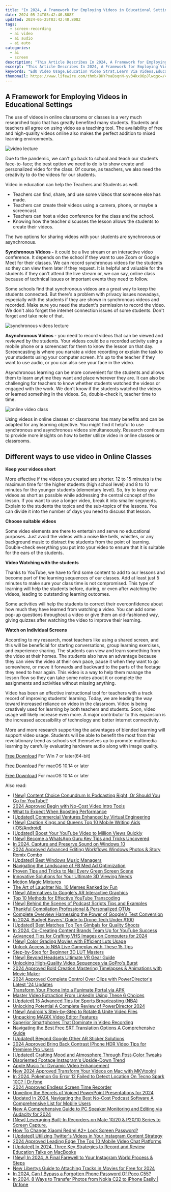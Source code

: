```yaml
---
title: "In 2024, A Framework for Employing Videos in Educational Settings"
date: 2024-05-24T03:42:40.808Z
updated: 2024-05-25T03:42:40.808Z
tags: 
  - screen-recording
  - ai video
  - ai audio
  - ai auto
categories: 
  - ai
  - screen
description: "This Article Describes In 2024, A Framework for Employing Videos in Educational Settings"
excerpt: "This Article Describes In 2024, A Framework for Employing Videos in Educational Settings"
keywords: "EdU Video Usage,Education Video Strat,Learn Via Videos,Educational Video Frame,Teach with Video Frames,Video in Classroom Use,EduVid Framework Emplo"
thumbnail: https://www.lifewire.com/thmb/BHYPoaBsqnN-yv34kxO6pJlwqgc=/400x300/filters:no_upscale():max_bytes(150000):strip_icc()/chatgpt-fb9cd21b3fe24cdd94c8229ccb140e6a.jpg
---
```


## A Framework for Employing Videos in Educational Settings

The use of videos in online classrooms or classes is a very much researched topic that has greatly benefited many students. Students and teachers all agree on using video as a teaching tool. The availability of free and high-quality videos online also makes the perfect addition to mixed learning environments.

![video lecture](https://images.wondershare.com/filmora/article-images/2022/07/video-lecture.jpg)

Due to the pandemic, we can't go back to school and teach our students face-to-face; the best option we need to do is to show create and personalized video for the class. Of course, as teachers, we also need the creativity to do the videos for our students.

Video in education can help the Teachers and Students as well.

* Teachers can find, share, and use some videos that someone else has made.
* Teachers can create their videos using a camera, phone, or maybe a screencast.
* Teachers can host a video conference for the class and the school.
* Knowing how the teacher discusses the lesson allows the students to create their videos.

The two options for sharing videos with your students are synchronous or asynchronous.

**Synchronous Videos -** it could be a live stream or an interactive video conference. It depends on the school if they want to use Zoom or Google Meet for their classes. We can record synchronous videos for the students so they can view them later if they request. It is helpful and valuable for the students if they can't attend the live stream or, we can say, online class because of technical issues or important events they need to follow.

Some schools find that synchronous videos are a great way to keep the students connected. But there's a problem with privacy issues nowadays, especially with the students if they are shown in synchronous videos and recorded. Make sure you need the student's permission to record the video. We don't also forget the internet connection issues of some students. Don't forget and take note of that.

![synchronous videos lecture](https://images.wondershare.com/filmora/article-images/2022/07/synchronous-videos-lecture.jpg)

**Asynchronous Videos -** you need to record videos that can be viewed and reviewed by the students. Your videos could be a recorded activity using a mobile phone or a screencast for them to know the lesson on that day. Screencasting is where you narrate a video recording or explain the task to your students using your computer screen. It's up to the teacher if they want to use audio, or you can also see your face in the video.

Asynchronous learning can be more convenient for the students and allows them to learn anytime they want and place wherever they are. It can also be challenging for teachers to know whether students watched the videos or engaged with the work. We don't know if the students watched the videos or learned something in the videos. So, double-check it, teacher time to time.

![online video class](https://images.wondershare.com/filmora/article-images/2022/07/online-video-class.jpg)

Using videos in online classes or classrooms has many benefits and can be adapted for any learning objective. You might find it helpful to use synchronous and asynchronous videos simultaneously. Research continues to provide more insights on how to better utilize video in online classes or classrooms.

## Different ways to use video in Online Classes

**Keep your videos short**

More effective if the videos you created are shorter. 12 to 15 minutes is the maximum time for the higher students (high school level) and 8 to 10 minutes for the younger students (elementary level). So, try to keep your videos as short as possible while addressing the central concept of the lesson. If you want to use a longer video, break it into smaller segments. Explain to the students the topics and the sub-topics of the lessons. You can divide it into the number of days you need to discuss that lesson.

**Choose suitable videos**

Some video elements are there to entertain and serve no educational purposes. Just avoid the videos with a noise like bells, whistles, or any background music to distract the students from the point of learning. Double-check everything you put into your video to ensure that it is suitable for the ears of the students.

**Video Watching with the students**

Thanks to YouTube, we have to find some content to add to our lessons and become part of the learning sequences of our classes. Add at least just 5 minutes to make sure your class time is not compromised. This type of learning will help the students before, during, or even after watching the videos, leading to outstanding learning outcomes.

Some activities will help the students to correct their overconfidence about how much they have learned from watching a video. You can add some pop-up questions throughout a video or give them an old-fashioned way, giving quizzes after watching the video to improve their learning.

**Watch on Individual Screens**

According to my research, most teachers like using a shared screen, and this will be beneficial for starting conversations, group learning exercises, and experience sharing. The students can view and learn something from the video at their homes. The students also have an advantage because they can view the video at their own pace, pause it when they want to go somewhere, or move it forwards and backward to the parts of the footage they need to hear again. This video is a way to help them manage the lesson flow so they can take some notes about it or complete the assignments and activities without missing anything.

Video has been an effective instructional tool for teachers with a track record of improving students' learning. Today, we are leading the way toward increased reliance on video in the classroom. Video is being creatively used for learning by both teachers and students. Soon, video usage will likely increase even more. A major contributor to this expansion is the increased accessibility of technology and better internet connectivity.

More and more research supporting the advantages of blended learning will support video usage. Students will be able to benefit the most from this revolutionary trend as schools set themselves up to promote multimedia learning by carefully evaluating hardware audio along with image quality.

[Free Download](https://tools.techidaily.com/wondershare/filmora/download/) For Win 7 or later(64-bit)

[Free Download](https://tools.techidaily.com/wondershare/filmora/download/) For macOS 10.14 or later

[Free Download](https://tools.techidaily.com/wondershare/filmora/download/) For macOS 10.14 or later

<ins class="adsbygoogle"
     style="display:block"
     data-ad-format="autorelaxed"
     data-ad-client="ca-pub-7571918770474297"
     data-ad-slot="1223367746"></ins>

<ins class="adsbygoogle"
     style="display:block"
     data-ad-format="autorelaxed"
     data-ad-client="ca-pub-7571918770474297"
     data-ad-slot="1223367746"></ins>



<ins class="adsbygoogle"
     style="display:block"
     data-ad-client="ca-pub-7571918770474297"
     data-ad-slot="8358498916"
     data-ad-format="auto"
     data-full-width-responsive="true"></ins>


<span class="atpl-alsoreadstyle">Also read:</span>
<div><ul>
<li><a href="https://extra-resources.techidaily.com/new-content-choice-conundrum-is-podcasting-right-or-should-you-go-for-youtube/"><u>[New] Content Choice Conundrum  Is Podcasting Right, Or Should You Go for YouTube?</u></a></li>
<li><a href="https://extra-resources.techidaily.com/2024-approved-begin-with-no-cost-video-intro-tools/"><u>2024 Approved  Begin with No-Cost Video Intro Tools</u></a></li>
<li><a href="https://extra-resources.techidaily.com/what-to-expect-when-boosting-performance/"><u>What to Expect When Boosting Performance</u></a></li>
<li><a href="https://extra-resources.techidaily.com/updated-commercial-ventures-enhanced-by-virtual-engineering/"><u>[Updated] Commercial Ventures Enhanced by Virtual Engineering</u></a></li>
<li><a href="https://extra-resources.techidaily.com/new-caption-kings-and-queens-top-10-mobile-writing-aids-iosandroid/"><u>[New] Caption Kings and Queens  Top 10 Mobile Writing Aids (iOS/Android)</u></a></li>
<li><a href="https://extra-resources.techidaily.com/updated-boost-your-youtube-video-to-million-views-quickly/"><u>[Updated] Boost Your YouTube Video to Million Views Quickly</u></a></li>
<li><a href="https://extra-resources.techidaily.com/new-become-a-whatsapp-guru-key-tips-and-tricks-uncovered/"><u>[New] Become a WhatsApp Guru  Key Tips and Tricks Uncovered</u></a></li>
<li><a href="https://extra-resources.techidaily.com/in-2024-capture-and-preserve-sound-on-windows-10/"><u>In 2024, Capture and Preserve Sound on Windows 10</u></a></li>
<li><a href="https://extra-resources.techidaily.com/2024-approved-advanced-editing-workflows-windows-photos-and-story-remix-combo/"><u>2024 Approved  Advanced Editing Workflows  Windows Photos & Story Remix Combo</u></a></li>
<li><a href="https://extra-resources.techidaily.com/updated-best-windows-music-managers/"><u>[Updated] Best Windows Music Managers</u></a></li>
<li><a href="https://extra-resources.techidaily.com/navigating-the-landscape-of-fb-med-ad-optimization/"><u>Navigating the Landscape of FB Med Ad Optimization</u></a></li>
<li><a href="https://extra-resources.techidaily.com/proven-tips-and-tricks-to-nail-every-green-screen-scene/"><u>Proven Tips and Tricks to Nail Every Green Screen Scene</u></a></li>
<li><a href="https://extra-resources.techidaily.com/innovative-solutions-for-your-ultimate-3d-viewing-needs/"><u>Innovative Solutions for Your Ultimate 3D Viewing Needs</u></a></li>
<li><a href="https://extra-resources.techidaily.com/motion-magic-mixtures/"><u>Motion Magic Mixtures</u></a></li>
<li><a href="https://extra-resources.techidaily.com/the-art-of-laughter-no-10-memes-ranked-by-fun/"><u>The Art of Laughter  No. 10 Memes Ranked by Fun</u></a></li>
<li><a href="https://extra-resources.techidaily.com/new-alternatives-to-googles-ar-interactive-graphics/"><u>[New] Alternatives to Google's AR Interactive Graphics</u></a></li>
<li><a href="https://extra-resources.techidaily.com/top-10-methods-for-effective-youtube-transcoding/"><u>Top 10 Methods for Effective YouTube Transcoding</u></a></li>
<li><a href="https://extra-resources.techidaily.com/new-behind-the-scenes-of-podcast-scripts-tips-and-examples/"><u>[New] Behind the Scenes of Podcast Scripts  Tips and Examples</u></a></li>
<li><a href="https://extra-resources.techidaily.com/thankful-compilation-professional-and-personalized-otus/"><u>Thankful Compilation  Professional & Personalized OTUs</u></a></li>
<li><a href="https://extra-resources.techidaily.com/complete-overview-harnessing-the-power-of-googles-text-conversion/"><u>Complete Overview  Harnessing the Power of Google's Text Conversion</u></a></li>
<li><a href="https://extra-resources.techidaily.com/in-2024-budget-buyers-guide-to-drone-tech-under-100/"><u>In 2024, Budget Buyers' Guide to Drone Tech Under $100</u></a></li>
<li><a href="https://extra-resources.techidaily.com/updated-best-matches-top-ten-gimbals-for-quality-shoots/"><u>[Updated] Best Matches  Top Ten Gimbals for Quality Shoots</u></a></li>
<li><a href="https://extra-resources.techidaily.com/in-2024-co-creating-content-brands-team-up-for-youtube-success/"><u>In 2024, Co-Creating Content  Brands Team Up for YouTube Success</u></a></li>
<li><a href="https://extra-resources.techidaily.com/advanced-tips-for-crafting-vhs-images-on-computers-for-2024/"><u>Advanced Tips for Crafting VHS Images on Computers for 2024</u></a></li>
<li><a href="https://extra-resources.techidaily.com/new-color-grading-movies-with-efficient-luts-usage/"><u>[New] Color Grading Movies with Efficient Luts Usage</u></a></li>
<li><a href="https://extra-resources.techidaily.com/unlock-access-to-nba-live-gameplay-with-these-15-tips/"><u>Unlock Access to NBA Live Gameplay with These 15 Tips</u></a></li>
<li><a href="https://extra-resources.techidaily.com/step-by-step-for-beginner-3d-lut-masters/"><u>Step-by-Step for Beginner 3D LUT Masters</u></a></li>
<li><a href="https://extra-resources.techidaily.com/new-beyond-headsets-ultimate-vr-gear-guide/"><u>[New] Beyond Headsets  Ultimate VR Gear Guide</u></a></li>
<li><a href="https://extra-resources.techidaily.com/unlocking-high-quality-video-sequences-via-gopros-burst/"><u>Unlocking High-Quality Video Sequences via GoPro's Burst</u></a></li>
<li><a href="https://extra-resources.techidaily.com/2024-approved-bold-creation-mastering-timelapses-and-animations-with-movie-maker/"><u>2024 Approved  Bold Creation  Mastering Timelapses & Animations with Movie Maker</u></a></li>
<li><a href="https://extra-resources.techidaily.com/2024-approved-complete-control-over-clips-with-powerdirectors-latest-24-updates/"><u>2024 Approved  Complete Control Over Clips with PowerDirector's Latest '24 Updates</u></a></li>
<li><a href="https://extra-resources.techidaily.com/transform-your-phone-into-a-funimate-portal-via-apk/"><u>Transform Your Phone Into a Funimate Portal via APK</u></a></li>
<li><a href="https://extra-resources.techidaily.com/master-video-extraction-from-linkedin-using-these-6-choices/"><u>Master Video Extraction From LinkedIn Using These 6 Choices</u></a></li>
<li><a href="https://extra-resources.techidaily.com/updated-15-advanced-tips-for-sports-broadcasting-nba/"><u>[Updated] 15 Advanced Tips for Sports Broadcasting (NBA)</u></a></li>
<li><a href="https://extra-resources.techidaily.com/unlocking-potential-a-complete-review-of-powerdirector-2024/"><u>Unlocking Potential  A Complete Review of PowerDirector 2024</u></a></li>
<li><a href="https://extra-resources.techidaily.com/new-androids-step-by-step-to-rotate-and-unite-video-files/"><u>[New] Android's Step-by-Step to Rotate & Unite Video Files</u></a></li>
<li><a href="https://extra-resources.techidaily.com/unpacking-magix-video-editor-features/"><u>Unpacking MAGIX Video Editor Features</u></a></li>
<li><a href="https://extra-resources.techidaily.com/superior-smartphones-that-dominate-in-video-recording/"><u>Superior Smartphones That Dominate in Video Recording</u></a></li>
<li><a href="https://extra-resources.techidaily.com/navigating-the-best-free-srt-translation-options-a-comprehensive-guide/"><u>Navigating the Best Free SRT Translation Options  A Comprehensive Guide</u></a></li>
<li><a href="https://extra-resources.techidaily.com/updated-beyond-google-other-ar-sticker-solutions/"><u>[Updated] Beyond Google  Other AR Sticker Solutions</u></a></li>
<li><a href="https://extra-resources.techidaily.com/2024-approved-bring-back-contrast-iphone-hdr-video-tips-for-premiere-pro-users/"><u>2024 Approved  Bring Back Contrast  IPhone HDR Video Tips for Premiere Pro Users</u></a></li>
<li><a href="https://extra-resources.techidaily.com/updated-crafting-mood-and-atmosphere-through-post-color-tweaks/"><u>[Updated] Crafting Mood and Atmosphere Through Post-Color Tweaks</u></a></li>
<li><a href="https://extra-resources.techidaily.com/disoriented-footage-instagrams-upside-down-trend/"><u>Disoriented Footage  Instagram's Upside-Down Trend</u></a></li>
<li><a href="https://extra-resources.techidaily.com/apple-music-for-dynamic-video-enhancement/"><u>Apple Music for Dynamic Video Enhancement</u></a></li>
<li><a href="https://video-content-creator.techidaily.com/new-2024-approved-transform-your-videos-on-mac-with-mkvtoolni/"><u>New 2024 Approved Transform Your Videos on Mac with MKVtoolni</u></a></li>
<li><a href="https://android-pokemon-go.techidaily.com/in-2024-pokemon-go-error-12-failed-to-detect-location-on-tecno-spark-10c-drfone-by-drfone-virtual-android/"><u>In 2024, Pokemon Go Error 12 Failed to Detect Location On Tecno Spark 10C? | Dr.fone</u></a></li>
<li><a href="https://screen-capture.techidaily.com/2024-approved-endless-screen-time-recorder/"><u>2024 Approved  Endless Screen Time Recorder</u></a></li>
<li><a href="https://remote-screen-capture.techidaily.com/unveiling-the-secrets-of-voiced-powerpoint-presentations-for-2024/"><u>Unveiling the Secrets of Voiced PowerPoint Presentations for 2024</u></a></li>
<li><a href="https://voice-adjusting.techidaily.com/updated-in-2024-navigating-the-best-no-cost-podcast-software-a-comprehensive-list-for-mobile-users/"><u>Updated In 2024, Navigating the Best No-Cost Podcast Software A Comprehensive List for Mobile Users</u></a></li>
<li><a href="https://voice-adjusting.techidaily.com/new-a-comprehensive-guide-to-pc-speaker-monitoring-and-editing-via-audacity-for-2024/"><u>New A Comprehensive Guide to PC Speaker Monitoring and Editing via Audacity for 2024</u></a></li>
<li><a href="https://screen-recording.techidaily.com/1715860339626-new-leveraging-built-in-recorders-on-mate-1020-and-p2010-series-to-screen-capture/"><u>[New] Leveraging Built-In Recorders on Mate 10/20 & P20/10 Series to Screen Capture.</u></a></li>
<li><a href="https://unlock-android.techidaily.com/how-to-change-xiaomi-redmi-a2plus-lock-screen-password-by-drfone-android/"><u>How To Change Xiaomi Redmi A2+ Lock Screen Password?</u></a></li>
<li><a href="https://twitter-videos.techidaily.com/updated-utilizing-twitters-videos-in-your-instagram-content-strategy/"><u>[Updated] Utilizing Twitter's Videos in Your Instagram Content Strategy</u></a></li>
<li><a href="https://screen-activity-recording.techidaily.com/2024-approved-leading-edge-the-top-10-mobile-video-chat-platforms/"><u>2024 Approved  Leading Edge  The Top 10 Mobile Video Chat Platforms</u></a></li>
<li><a href="https://video-capture.techidaily.com/updated-in-2024-three-key-strategies-to-record-and-review-education-talks-on-macbooks/"><u>[Updated] In 2024, Three Key Strategies to Record and Review Education Talks on MacBooks</u></a></li>
<li><a href="https://instagram-video-recordings.techidaily.com/new-in-2024-a-final-farewell-to-your-instagram-world-process-and-steps/"><u>[New] In 2024, A Final Farewell to Your Instagram World  Process & Steps</u></a></li>
<li><a href="https://sound-optimizing.techidaily.com/new-libertys-guide-to-attaching-tracks-in-movies-for-free-for-2024/"><u>New Libertys Guide to Attaching Tracks in Movies for Free for 2024</u></a></li>
<li><a href="https://easy-unlock-android.techidaily.com/in-2024-can-i-bypass-a-forgotten-phone-password-of-poco-c55-by-drfone-android/"><u>In 2024, Can I Bypass a Forgotten Phone Password Of Poco C55?</u></a></li>
<li><a href="https://android-transfer.techidaily.com/in-2024-8-ways-to-transfer-photos-from-nokia-c22-to-iphone-easily-drfone-by-drfone-transfer-from-android-transfer-from-android/"><u>In 2024, 8 Ways to Transfer Photos from Nokia C22 to iPhone Easily | Dr.fone</u></a></li>
</ul></div>

